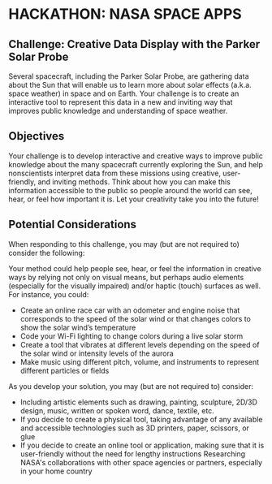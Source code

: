 # HACKATHON: NASA SPACE APPS 
## Challenge: Creative Data Display with the Parker Solar Probe

Several spacecraft, including the Parker Solar Probe, are gathering data about the Sun that will enable us to learn more about solar effects (a.k.a. space weather) in space and on Earth. Your challenge is to create an interactive tool to represent this data in a new and inviting way that improves public knowledge and understanding of space weather.

## Objectives
Your challenge is to develop interactive and creative ways to improve public knowledge about the many spacecraft currently exploring the Sun, and help nonscientists interpret data from these missions using creative, user-friendly, and inviting methods. Think about how you can make this information accessible to the public so people around the world can see, hear, or feel how important it is. Let your creativity take you into the future!
## Potential Considerations
When responding to this challenge, you may (but are not required to) consider the following:

Your method could help people see, hear, or feel the information in creative ways by relying not only on visual means, but perhaps audio elements (especially for the visually impaired) and/or haptic (touch) surfaces as well. For instance, you could:

 - Create an online race car with an odometer and engine noise that corresponds to the speed of the solar wind or that changes colors to show the solar wind’s temperature
 - Code your Wi-Fi lighting to change colors during a live solar storm
- Create a tool that vibrates at different levels depending on the speed of the solar wind or intensity levels of the aurora
- Make music using different pitch, volume, and instruments to represent different particles or fields

As you develop your solution, you may (but are not required to) consider:

 - Including artistic elements such as drawing, painting, sculpture, 2D/3D design, music, written or spoken word, dance, textile, etc.
 - If you decide to create a physical tool, taking advantage of any available and accessible technologies such as 3D printers, paper, scissors, or glue
 - If you decide to create an online tool or application, making sure that it is user-friendly without the need for lengthy instructions
Researching NASA's collaborations with other space agencies or partners, especially in your home country
